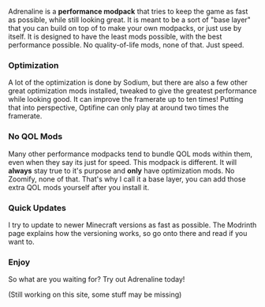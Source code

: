 Adrenaline is a **performance modpack** that tries to keep the game as fast as possible, while still looking great. It is meant to be a sort of "base layer" that you can build on top of to make your own modpacks, or just use by itself. It is designed to have the least mods possible, with the best performance possible. No quality-of-life mods, none of that. Just speed.

### Optimization
A lot of the optimization is done by Sodium, but there are also a few other great optimization mods installed, tweaked to give the greatest performance while looking good. It can improve the framerate up to ten times! Putting that into perspective, Optifine can only play at around two times the framerate.

### No QOL Mods
Many other performance modpacks tend to bundle QOL mods within them, even when they say its just for speed. This modpack is different. It will **always** stay true to it's purpose and **only** have optimization mods. No Zoomify, none of that. That's why I call it a base layer, you can add those extra QOL mods yourself after you install it.

### Quick Updates
I try to update to newer Minecraft versions as fast as possible. The Modrinth page explains how the versioning works, so go onto there and read if you want to.

### Enjoy
So what are you waiting for? Try out Adrenaline today!

(Still working on this site, some stuff may be missing)
